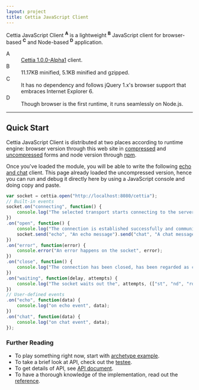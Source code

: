```yaml
---
layout: project
title: Cettia JavaScript Client
---
```


Cettia JavaScript Client <sup><strong>A</strong></sup> is a lightweight <sup><strong>B</strong></sup> JavaScript client for browser-based <sup><strong>C</strong></sup> and Node-based <sup><strong>D</strong></sup> application.

<dl>
    <dt>A</dt>
    <dd><a href="/projects/cettia-protocol/1.0.0-Alpha1">Cettia 1.0.0-Alpha1</a> client.</dd>
    <dt>B</dt>
    <dd>11.17KB minified, 5.1KB minified and gzipped.</dd>
    <dt>C</dt>
    <dd>It has no dependency and follows jQuery 1.x's browser support that embraces Internet Explorer 6.</dd>
    <dt>D</dt>
    <dd>Though browser is the first runtime, it runs seamlessly on Node.js.</dd>
</dl>

---

## Quick Start
Cettia JavaScript Client is distributed at two places according to runtime engine: browser version through this web site in [compressed](/projects/cettia-javascript-client/1.0.0-Alpha1/cettia.min.js) and [uncompressed](/projects/cettia-javascript-client/1.0.0-Alpha1/cettia.js) forms and node version through [npm](https://www.npmjs.com/package/cettia-client).

Once you've loaded the module, you will be able to write the following [echo and chat](/projects/cettia-protocol/1.0.0-Alpha1/reference/#example) client. This page already loaded the uncompressed version, hence you can run and debug it directly here by using a JavaScript console and doing copy and paste.

```javascript
var socket = cettia.open("http://localhost:8080/cettia");
// Built-in events
socket.on("connecting", function() {
    console.log("The selected transport starts connecting to the server");
})
.on("open", function() {
    console.log("The connection is established successfully and communication is possible");
    socket.send("echo", "An echo message").send("chat", "A chat message");
})
.on("error", function(error) {
    console.error("An error happens on the socket", error);
})
.on("close", function() {
    console.log("The connection has been closed, has been regarded as closed or could not be opened");
})
.on("waiting", function(delay, attempts) {
    console.log("The socket waits out the", attempts, (["st", "nd", "rd"][attempts - 1] || "th"), "reconnection delay", delay);
})
// User-defined events
.on("echo", function(data) {
    console.log("on echo event", data);
})
.on("chat", function(data) {
    console.log("on chat event", data);
});
```

### Further Reading

* To play something right now, start with [archetype example](https://github.com/cettia/cettia-examples/tree/master/archetype/cettia-javascript-client).
* To take a brief look at API, check out the [testee](https://github.com/cettia/cettia-javascript-client/blob/1.0.0-Alpha1/Gruntfile.js#L22-L52).
* To get details of API, see [API document](/projects/cettia-javascript-client/1.0.0-Alpha1/api/).
* To have a thorough knowledge of the implementation, read out the [reference](/projects/cettia-javascript-client/1.0.0-Alpha1/reference/).